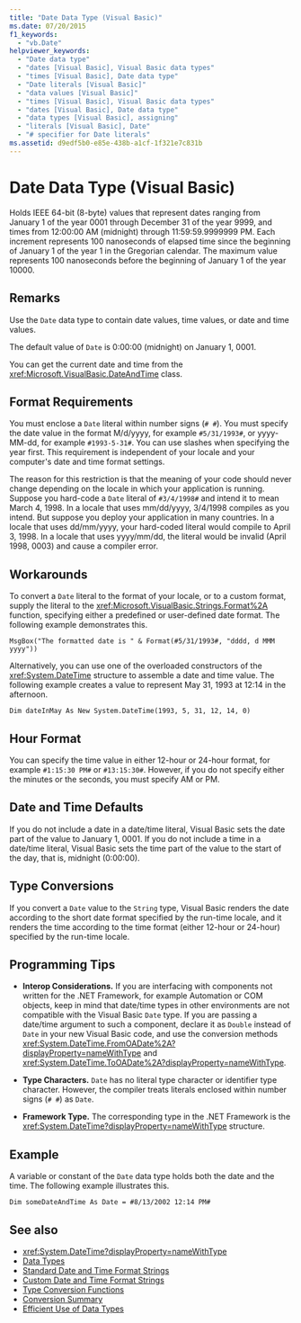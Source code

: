 ```yaml
---
title: "Date Data Type (Visual Basic)"
ms.date: 07/20/2015
f1_keywords: 
  - "vb.Date"
helpviewer_keywords: 
  - "Date data type"
  - "dates [Visual Basic], Visual Basic data types"
  - "times [Visual Basic], Date data type"
  - "Date literals [Visual Basic]"
  - "data values [Visual Basic]"
  - "times [Visual Basic], Visual Basic data types"
  - "dates [Visual Basic], Date data type"
  - "data types [Visual Basic], assigning"
  - "literals [Visual Basic], Date"
  - "# specifier for Date literals"
ms.assetid: d9edf5b0-e85e-438b-a1cf-1f321e7c831b
---
```

# Date Data Type (Visual Basic)
Holds IEEE 64-bit (8-byte) values that represent dates ranging from January 1 of the year 0001 through December 31 of the year 9999, and times from 12:00:00 AM (midnight) through 11:59:59.9999999 PM. Each increment represents 100 nanoseconds of elapsed time since the beginning of January 1 of the year 1 in the Gregorian calendar. The maximum value represents 100 nanoseconds before the beginning of January 1 of the year 10000.  
  
## Remarks  
 Use the `Date` data type to contain date values, time values, or date and time values.  
  
 The default value of `Date` is 0:00:00 (midnight) on January 1, 0001.  
  
 You can get the current date and time from the <xref:Microsoft.VisualBasic.DateAndTime> class.  
  
## Format Requirements  
 You must enclose a `Date` literal within number signs (`# #`). You must specify the date value in the format M/d/yyyy, for example `#5/31/1993#`, or yyyy-MM-dd, for example `#1993-5-31#`. You can use slashes when specifying the year first.  This requirement is independent of your locale and your computer's date and time format settings.  
  
 The reason for this restriction is that the meaning of your code should never change depending on the locale in which your application is running. Suppose you hard-code a `Date` literal of `#3/4/1998#` and intend it to mean March 4, 1998. In a locale that uses mm/dd/yyyy, 3/4/1998 compiles as you intend. But suppose you deploy your application in many countries. In a locale that uses dd/mm/yyyy, your hard-coded literal would compile to April 3, 1998. In a locale that uses yyyy/mm/dd, the literal would be invalid (April 1998, 0003) and cause a compiler error.  
  
## Workarounds  
 To convert a `Date` literal to the format of your locale, or to a custom format, supply the literal to the <xref:Microsoft.VisualBasic.Strings.Format%2A> function, specifying either a predefined or user-defined date format. The following example demonstrates this.  
  
```  
MsgBox("The formatted date is " & Format(#5/31/1993#, "dddd, d MMM yyyy"))  
```  
  
 Alternatively, you can use one of the overloaded constructors of the <xref:System.DateTime> structure to assemble a date and time value. The following example creates a value to represent May 31, 1993 at 12:14 in the afternoon.  
  
```  
Dim dateInMay As New System.DateTime(1993, 5, 31, 12, 14, 0)  
```  
  
## Hour Format  
 You can specify the time value in either 12-hour or 24-hour format, for example `#1:15:30 PM#` or `#13:15:30#`. However, if you do not specify either the minutes or the seconds, you must specify AM or PM.  
  
## Date and Time Defaults  
 If you do not include a date in a date/time literal, Visual Basic sets the date part of the value to January 1, 0001. If you do not include a time in a date/time literal, Visual Basic sets the time part of the value to the start of the day, that is, midnight (0:00:00).  
  
## Type Conversions  
 If you convert a `Date` value to the `String` type, Visual Basic renders the date according to the short date format specified by the run-time locale, and it renders the time according to the time format (either 12-hour or 24-hour) specified by the run-time locale.  
  
## Programming Tips  
  
-   **Interop Considerations.** If you are interfacing with components not written for the .NET Framework, for example Automation or COM objects, keep in mind that date/time types in other environments are not compatible with the Visual Basic `Date` type. If you are passing a date/time argument to such a component, declare it as `Double` instead of `Date` in your new Visual Basic code, and use the conversion methods <xref:System.DateTime.FromOADate%2A?displayProperty=nameWithType> and <xref:System.DateTime.ToOADate%2A?displayProperty=nameWithType>.  
  
-   **Type Characters.** `Date` has no literal type character or identifier type character. However, the compiler treats literals enclosed within number signs (`# #`) as `Date`.  
  
-   **Framework Type.** The corresponding type in the .NET Framework is the <xref:System.DateTime?displayProperty=nameWithType> structure.  
  
## Example  
 A variable or constant of the `Date` data type holds both the date and the time. The following example illustrates this.  
  
```  
Dim someDateAndTime As Date = #8/13/2002 12:14 PM#  
```  
  
## See also
- <xref:System.DateTime?displayProperty=nameWithType>
- [Data Types](../../../visual-basic/language-reference/data-types/index.md)
- [Standard Date and Time Format Strings](../../../standard/base-types/standard-date-and-time-format-strings.md)
- [Custom Date and Time Format Strings](../../../standard/base-types/custom-date-and-time-format-strings.md)
- [Type Conversion Functions](../../../visual-basic/language-reference/functions/type-conversion-functions.md)
- [Conversion Summary](../../../visual-basic/language-reference/keywords/conversion-summary.md)
- [Efficient Use of Data Types](../../../visual-basic/programming-guide/language-features/data-types/efficient-use-of-data-types.md)
